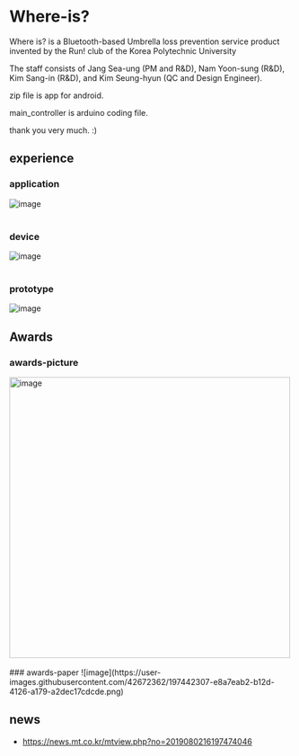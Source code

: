 # Where-is?
Where is? is a Bluetooth-based Umbrella loss prevention service product invented by the Run! club of the Korea Polytechnic University

The staff consists of Jang Sea-ung (PM and R&D), Nam Yoon-sung (R&D), Kim Sang-in (R&D), and Kim Seung-hyun (QC and Design Engineer).


zip file is app for android.

main_controller is arduino coding file.


thank you very much. :)

## experience
### application
![image](https://user-images.githubusercontent.com/42672362/197443368-3c2158c7-4d90-4c14-aa35-9639efa90fe1.png)
<br><br>
### device
![image](https://user-images.githubusercontent.com/42672362/197443485-ce4a800a-e090-4ef9-a00f-b625355de66d.png)
<br><br>
### prototype
![image](https://user-images.githubusercontent.com/42672362/197443532-223061fd-01bd-40c8-8de6-f4f10d219b6a.png)

## Awards
### awards-picture
<img width="500" alt="image" src="https://user-images.githubusercontent.com/42672362/197442770-07241132-3d4c-42c3-b4c1-f4c614bb46b8.png">
<br><br>
### awards-paper
![image](https://user-images.githubusercontent.com/42672362/197442307-e8a7eab2-b12d-4126-a179-a2dec17cdcde.png)

## news
* https://news.mt.co.kr/mtview.php?no=2019080216197474046



